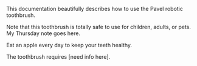This documentation beautifully describes how to use the Pavel robotic
toothbrush. 

Note that this toothbrush is totally safe to use for children,
adults, or pets. My Thursday note goes here.

Eat an apple every day to keep your teeth healthy.


The toothbrush requires [need info here].